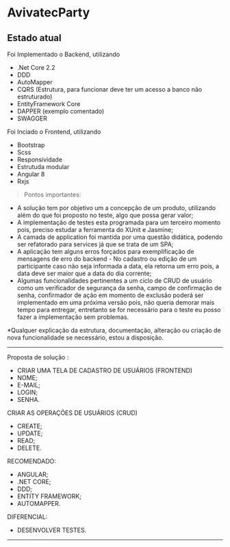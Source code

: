 # AvivatecParty

## Estado atual
 
 Foi Implementado o Backend, utilizando
 * .Net Core 2.2
 * DDD
 * AutoMapper
 * CQRS (Estrutura, para funcionar deve ter um acesso a banco não estruturado)
 * EntityFramework Core
 * DAPPER (exemplo comentado)
 * SWAGGER
 
 Foi Inciado o Frontend, utilizando
* Bootstrap
* Scss
* Responsividade
* Estrutuda modular
* Angular 8
* Rxjs
 
> Pontos importantes: 
* A solução tem por objetivo um a concepção de um produto, utilizando além do que foi proposto no teste, algo que possa gerar valor;
* A implementação de testes esta programada para um terceiro momento pois, preciso estudar a ferramenta do XUnit e Jasmine;
* A camada de application foi mantida por uma questão didática, podendo ser refatorado para services já que se trata de um SPA;
* A aplicação tem alguns erros forçados para exemplificação de mensagens de erro do backend - No cadastro ou edição de um participante caso não seja informada a data, ela retorna um erro pois, a data deve ser maior que a data do dia corrente;
* Algumas funcionalidades pertinentes a um ciclo de CRUD de usuário como um verificador de segurança da senha, campo de confirmação de senha, confirmador de ação em momento de exclusão poderá ser implementado em uma próxima versão pois, não queria demorar mais tempo para entregar, entretanto se for necessário para o teste eu posso fazer a implementação sem problemas.

*Qualquer explicação da estrutura, documentação, alteração ou criação de nova funcionalidade se necessário, estou a disposição.

 
<hr>

Proposta de solução :
- CRIAR UMA TELA DE CADASTRO DE USUÁRIOS (FRONTEND)
- NOME;
- E-MAIL;
- LOGIN;
- SENHA.

CRIAR AS OPERAÇÕES DE USUÁRIOS (CRUD)
- CREATE;
- UPDATE;
- READ;
- DELETE.

RECOMENDADO:
- ANGULAR;
- .NET CORE;
- DDD;
- ENTITY FRAMEWORK;
- AUTOMAPPER.

DIFERENCIAL:
- DESENVOLVER TESTES.

<hr>
 
 
